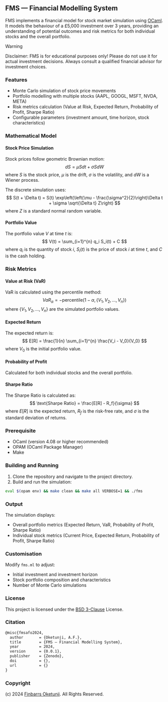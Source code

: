 ## FMS — Financial Modelling System

FMS implements a financial model for stock market simulation using [OCaml](https://en.wikipedia.org/wiki/OCaml). It models the behaviour of a £5,000 investment over 3 years, providing an understanding of potential outcomes and risk metrics for both individual stocks and the overall portfolio.

> [!WARNING]
> Disclaimer: FMS is for educational purposes only! Please do not use it for actual investment decisions. Always consult a qualified financial advisor for investment choices.

### Features

- Monte Carlo simulation of stock price movements
- Portfolio modelling with multiple stocks (AAPL, GOOGL, MSFT, NVDA, META)
- Risk metrics calculation (Value at Risk, Expected Return, Probability of Profit, Sharpe Ratio)
- Configurable parameters (investment amount, time horizon, stock characteristics)

### Mathematical Model

#### Stock Price Simulation

Stock prices follow geometric Brownian motion:
$$ dS = \mu S dt + \sigma S dW $$
where $S$ is the stock price, $\mu$ is the drift, $\sigma$ is the volatility, and $dW$ is a Wiener process.

The discrete simulation uses:
$$ S(t + \Delta t) = S(t) \exp\left(\left(\mu - \frac{\sigma^2}{2}\right)\Delta t + \sigma \sqrt{\Delta t} Z\right) $$
where $Z$ is a standard normal random variable.

#### Portfolio Value

The portfolio value $V$ at time $t$ is:
$$ V(t) = \sum_{i=1}^{n} q_i S_i(t) + C $$
where $q_i$ is the quantity of stock $i$, $S_i(t)$ is the price of stock $i$ at time $t$, and $C$ is the cash holding.

### Risk Metrics

#### Value at Risk (VaR)

VaR is calculated using the percentile method:
$$ VaR_\alpha = -\text{percentile}(1-\alpha, \{V_1, V_2, ..., V_n\}) $$
where $\{V_1, V_2, ..., V_n\}$ are the simulated portfolio values.

#### Expected Return

The expected return is:
$$ E[R] = \frac{1}{n} \sum_{i=1}^{n} \frac{V_i - V_0}{V_0} $$
where $V_0$ is the initial portfolio value.

#### Probability of Profit

Calculated for both individual stocks and the overall portfolio.

#### Sharpe Ratio

The Sharpe Ratio is calculated as:
$$ \text{Sharpe Ratio} = \frac{E[R] - R_f}{\sigma} $$
where $E[R]$ is the expected return, $R_f$ is the risk-free rate, and $\sigma$ is the standard deviation of returns.

### Prerequisite

- OCaml (version 4.08 or higher recommended)
- OPAM (OCaml Package Manager)
- Make

### Building and Running

1. Clone the repository and navigate to the project directory.
2. Build and run the simulation:
```sh
eval $(opam env) && make clean && make all VERBOSE=1 && ./fms
```

### Output

The simulation displays:
- Overall portfolio metrics (Expected Return, VaR, Probability of Profit, Sharpe Ratio)
- Individual stock metrics (Current Price, Expected Return, Probability of Profit, Sharpe Ratio)

### Customisation

Modify `fms.ml` to adjust:
- Initial investment and investment horizon
- Stock portfolio composition and characteristics
- Number of Monte Carlo simulations

### License

This project is licensed under the [BSD 3-Clause](LICENSE) License.

### Citation

```tex
@misc{fmsafo2024,
  author       = {Oketunji, A.F.},
  title        = {FMS — Financial Modelling System},
  year         = 2024,
  version      = {0.0.1},
  publisher    = {Zenodo},
  doi          = {},
  url          = {}
}
```

### Copyright

(c) 2024 [Finbarrs Oketunji](https://finbarrs.eu). All Rights Reserved.
